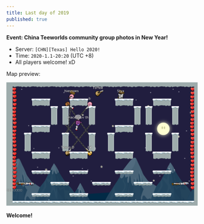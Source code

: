 ```yaml
---
title: Last day of 2019
published: true
---
```


__Event: China Teeworlds community group photos in New Year!__

* Server: `[CHN][Texas] Hello 2020!`
* Time: `2020-1.1-20:20` (UTC +8)
* All players welcome! xD

Map preview:

![Preview map](/assets/img/2020_preview.png)

__Welcome!__
